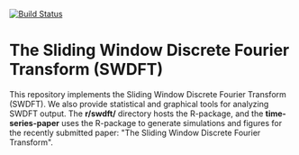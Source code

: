 [![Build Status](https://travis-ci.org/leerichardson/spew.svg?branch=master)](https://travis-ci.org/leerichardson/swdft)

# The Sliding Window Discrete Fourier Transform (SWDFT)
This repository implements the Sliding Window Discrete Fourier Transform (SWDFT). We also provide statistical and graphical tools for analyzing SWDFT output. The **r/swdft/** directory hosts the R-package, and the **time-series-paper** uses the R-package to generate simulations and figures for the recently submitted paper: "The Sliding Window Discrete Fourier Transform". 

